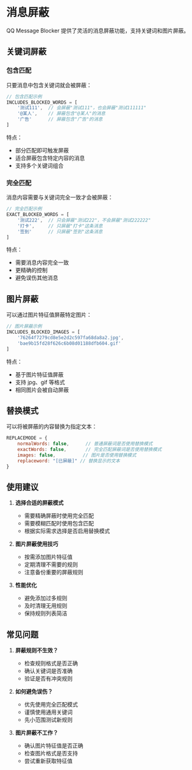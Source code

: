 # 消息屏蔽

QQ Message Blocker 提供了灵活的消息屏蔽功能，支持关键词和图片屏蔽。

## 关键词屏蔽

### 包含匹配

只要消息中包含关键词就会被屏蔽：

```javascript
// 包含匹配示例
INCLUDES_BLOCKED_WORDS = [
    '测试111',  // 会屏蔽"测试111"，也会屏蔽"测试111111"
    '@某人',    // 屏蔽包含"@某人"的消息
    '广告'      // 屏蔽包含"广告"的消息
]
```

特点：
- 部分匹配即可触发屏蔽
- 适合屏蔽包含特定内容的消息
- 支持多个关键词组合

### 完全匹配

消息内容需要与关键词完全一致才会被屏蔽：

```javascript
// 完全匹配示例
EXACT_BLOCKED_WORDS = [
    '测试222',  // 只会屏蔽"测试222"，不会屏蔽"测试222222"
    '打卡',     // 只屏蔽"打卡"这条消息
    '签到'      // 只屏蔽"签到"这条消息
]
```

特点：
- 需要消息内容完全一致
- 更精确的控制
- 避免误伤其他消息

## 图片屏蔽

可以通过图片特征值屏蔽特定图片：

```javascript
// 图片屏蔽示例
INCLUDES_BLOCKED_IMAGES = [
    '76264f7279cd8e5e2d2c597fa68da8a2.jpg',
    'bae9b15fd28f626c6b08d01188dfb604.gif'
]
```

特点：
- 基于图片特征值屏蔽
- 支持 jpg、gif 等格式
- 相同图片会被自动屏蔽

## 替换模式

可以将被屏蔽的内容替换为指定文本：

```javascript
REPLACEMODE = {
    normalWords: false,      // 普通屏蔽词是否使用替换模式
    exactWords: false,       // 完全匹配屏蔽词是否使用替换模式
    images: false,          // 图片是否使用替换模式
    replaceword: "[已屏蔽]" // 替换显示的文本
}
```

## 使用建议

1. **选择合适的屏蔽模式**
   - 需要精确屏蔽时使用完全匹配
   - 需要模糊匹配时使用包含匹配
   - 根据实际需求选择是否启用替换模式

2. **图片屏蔽使用技巧**
   - 按需添加图片特征值
   - 定期清理不需要的规则
   - 注意备份重要的屏蔽规则

3. **性能优化**
   - 避免添加过多规则
   - 及时清理无用规则
   - 保持规则列表简洁

## 常见问题

1. **屏蔽规则不生效？**
   - 检查规则格式是否正确
   - 确认关键词是否准确
   - 验证是否有冲突规则

2. **如何避免误伤？**
   - 优先使用完全匹配模式
   - 谨慎使用通用关键词
   - 先小范围测试新规则

3. **图片屏蔽不工作？**
   - 确认图片特征值是否正确
   - 检查图片格式是否支持
   - 尝试重新获取特征值

